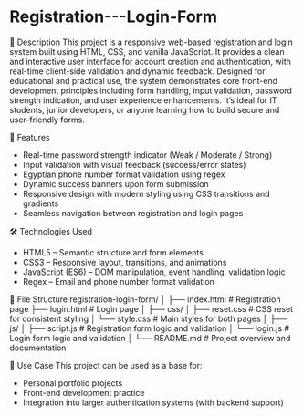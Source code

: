 # Registration---Login-Form

📌 Description
This project is a responsive web-based registration and login system built using HTML, CSS, and vanilla JavaScript. It provides a clean and interactive user interface for account creation and authentication, with real-time client-side validation and dynamic feedback.
Designed for educational and practical use, the system demonstrates core front-end development principles including form handling, input validation, password strength indication, and user experience enhancements. It’s ideal for IT students, junior developers, or anyone learning how to build secure and user-friendly forms.


🚀 Features
- Real-time password strength indicator (Weak / Moderate / Strong)
- Input validation with visual feedback (success/error states)
- Egyptian phone number format validation using regex
- Dynamic success banners upon form submission
- Responsive design with modern styling using CSS transitions and gradients
- Seamless navigation between registration and login pages

🛠️ Technologies Used
- HTML5 – Semantic structure and form elements
- CSS3 – Responsive layout, transitions, and animations
- JavaScript (ES6) – DOM manipulation, event handling, validation logic
- Regex – Email and phone number format validation

📂 File Structure
  registration-login-form/ │ ├── index.html              # Registration page ├── login.html              # Login page │ ├── css/ │   ├── reset.css           # CSS reset for consistent styling │   └── style.css           # Main styles for both pages │ ├── js/ │   ├── script.js           # Registration form logic and validation │   └── login.js            # Login form logic and validation │ └── README.md               # Project overview and documentation





🎯 Use Case
This project can be used as a base for:
- Personal portfolio projects
- Front-end development practice
- Integration into larger authentication systems (with backend support)

